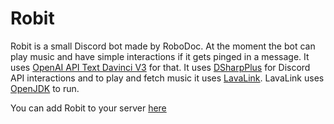 # Robit
Robit is a small Discord bot made by RoboDoc. At the moment the bot can play music and have simple interactions if it gets pinged in a message. It uses [OpenAI API Text Davinci V3](https://beta.openai.com/docs/models/gpt-3) for that.
It uses [DSharpPlus](https://github.com/DSharpPlus/DSharpPlus) for Discord API interactions and to play and fetch music it uses [LavaLink](https://github.com/freyacodes/Lavalink). LavaLink uses [OpenJDK](https://adoptium.net/) to run.

You can add Robit to your server [here](https://discord.com/api/oauth2/authorize?client_id=1049457745763500103&permissions=139623525440&scope=bot%20applications.commands)
